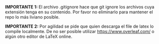 **IMPORTANTE 1:** El archivo .gitignore hace que git ignore los archivos cuya extensión tenga en su contenido. Por favor no eliminarlo para mantener el repo lo más liviano posible.

**IMPORTANTE 2:** Por agilidad se pide que quien descarga el file de latex lo compile localmente. De no ser posible utilizar https://www.overleaf.com/ o algún otro editor de LaTeX online.

